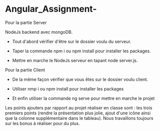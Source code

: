 # Angular_Assignment-

Pour la partie Server

NodeJs backend avec mongoDB.

- Tout d'abord vérifier d'être sur le dossier voulu du serveur.

- Taper la commande npm i ou npm install pour installer les packages.

- Mettre en marche le NodeJs serveur en tapant node server.js.

Pour la partie Client



- De la même façon vérifier que vous êtes sur le dossier voulu client.

- Utiliser nmp i ou npm install pour installer les packages

- Et enfin utiliser la commande ng serve pour mettre en marche le projet 

Les points ajouters par rapport au projet réaliser en classe sont : 
les trois premiers points (rendre la présentation plus jolie, ajout d'une icône ainsi que la colonne supplémentaire dans le tableau). 
Nous travaillons toujours sur les bonus à réaliser pour du plus. 
